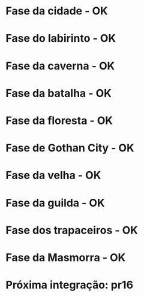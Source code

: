 # Fase da cidade - OK
# Fase do labirinto - OK
# Fase da caverna - OK
# Fase da batalha - OK
# Fase da floresta - OK
# Fase de Gothan City - OK
# Fase da velha - OK
# Fase da guilda - OK
# Fase dos trapaceiros - OK
# Fase da Masmorra - OK
# Próxima integração: pr16
